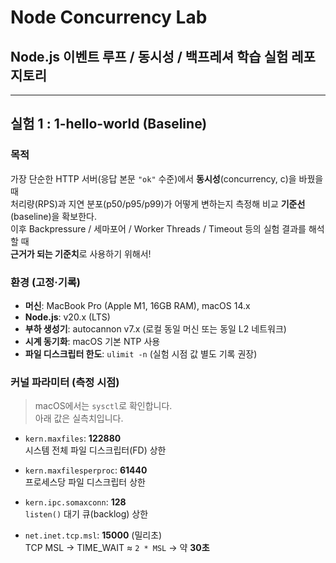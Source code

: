 # Node Concurrency Lab

## Node.js 이벤트 루프 / 동시성 / 백프레셔 학습 실험 레포지토리

---

## 실험 1 : 1-hello-world (Baseline)

### 목적
가장 단순한 HTTP 서버(응답 본문 `"ok"` 수준)에서 **동시성**(concurrency, c)을 바꿨을 때  
처리량(RPS)과 지연 분포(p50/p95/p99)가 어떻게 변하는지 측정해 비교 **기준선**(baseline)을 확보한다.  
이후 Backpressure / 세마포어 / Worker Threads / Timeout 등의 실험 결과를 해석할 때  
**근거가 되는 기준치**로 사용하기 위해서!

### 환경 (고정·기록)
- **머신**: MacBook Pro (Apple M1, 16GB RAM), macOS 14.x  
- **Node.js**: v20.x (LTS)  
- **부하 생성기**: autocannon v7.x (로컬 동일 머신 또는 동일 L2 네트워크)  
- **시계 동기화**: macOS 기본 NTP 사용  
- **파일 디스크립터 한도**: `ulimit -n` (실험 시점 값 별도 기록 권장)

### 커널 파라미터 (측정 시점)

> macOS에서는 `sysctl`로 확인합니다.  
> 아래 값은 실측치입니다.

- `kern.maxfiles`: **122880**  
  시스템 전체 파일 디스크립터(FD) 상한  

- `kern.maxfilesperproc`: **61440**  
  프로세스당 파일 디스크립터 상한  

- `kern.ipc.somaxconn`: **128**  
  `listen()` 대기 큐(backlog) 상한  

- `net.inet.tcp.msl`: **15000** (밀리초)  
  TCP MSL → TIME_WAIT ≈ `2 * MSL` → 약 **30초**
